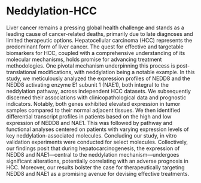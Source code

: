 # Neddylation-HCC
Liver cancer remains a pressing global health challenge and stands as a leading cause of cancer-related deaths, primarily due to late diagnoses and limited therapeutic options. Hepatocellular carcinoma (HCC) represents the predominant form of liver cancer. The quest for effective and targetable biomarkers for HCC, coupled with a comprehensive understanding of its molecular mechanisms, holds promise for advancing treatment methodologies. One pivotal mechanism underpinning this process is post-translational modifications, with neddylation being a notable example. In this study, we meticulously analyzed the expression profiles of NEDD8 and the NEDD8 activating enzyme E1 subunit 1 (NAE1), both integral to the neddylation pathway, across independent HCC datasets. We subsequently discerned their associations with clinicopathological data and prognostic indicators. Notably, both genes exhibited elevated expression in tumor samples compared to their normal adjacent tissues. We then identified differential transcript profiles in patients based on the high and low expression of NEDD8 and NAE1. This was followed by pathway and functional analyses centered on patients with varying expression levels of key neddylation-associated molecules. Concluding our study, in vitro validation experiments were conducted for select molecules. Collectively, our findings posit that during hepatocarcinogenesis, the expression of NEDD8 and NAE1—central to the neddylation mechanism—undergoes significant alterations, potentially correlating with an adverse prognosis in HCC. Moreover, our results bolster the case for therapeutically targeting NEDD8 and NAE1 as a promising avenue for devising effective treatments.
